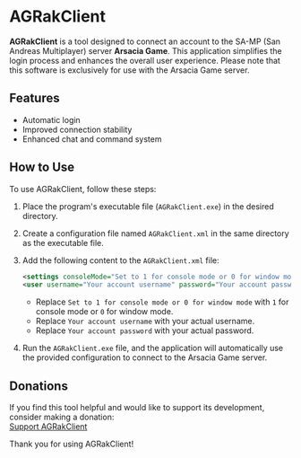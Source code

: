 # AGRakClient

**AGRakClient** is a tool designed to connect an account to the SA-MP (San Andreas Multiplayer) server **Arsacia Game**. This application simplifies the login process and enhances the overall user experience. Please note that this software is exclusively for use with the Arsacia Game server.

## Features
- Automatic login
- Improved connection stability
- Enhanced chat and command system

## How to Use
To use AGRakClient, follow these steps:

1. Place the program's executable file (`AGRakClient.exe`) in the desired directory.
2. Create a configuration file named `AGRakClient.xml` in the same directory as the executable file.
3. Add the following content to the `AGRakClient.xml` file:

   ```xml
   <settings consoleMode="Set to 1 for console mode or 0 for window mode"/>
   <user username="Your account username" password="Your account password" />
   ```

   - Replace `Set to 1 for console mode or 0 for window mode` with `1` for console mode or `0` for window mode.
   - Replace `Your account username` with your actual username.
   - Replace `Your account password` with your actual password.

4. Run the `AGRakClient.exe` file, and the application will automatically use the provided configuration to connect to the Arsacia Game server.

## Donations
If you find this tool helpful and would like to support its development, consider making a donation:  
[Support AGRakClient](https://reymit.ir/dawshtoofan)

Thank you for using AGRakClient!


